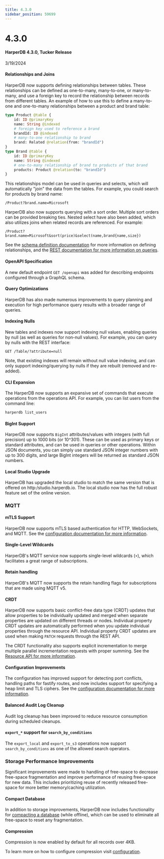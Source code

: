 ```yaml
---
title: 4.3.0
sidebar_position: 59699
---
```


# 4.3.0

#### HarperDB 4.3.0, Tucker Release

3/19/2024

#### Relationships and Joins

HarperDB now supports defining relationships between tables. These relationships can be defined as one-to-many, many-to-one, or many-to-many, and use a foreign key to record the relationship between records from different tables. An example of how to use this to define a many-to-one and one-to-many relationships between a product and brand table:

```graphql
type Product @table {
	id: ID @primaryKey
	name: String @indexed
	# foreign key used to reference a brand
	brandId: ID @indexed
	# many-to-one relationship to brand
	brand: Related @relation(from: "brandId")
}
type Brand @table {
	id: ID @primaryKey
	name: String @indexed
	# one-to-many relationship of brand to products of that brand
	products: Product @relation(to: "brandId")
}
```

This relationships model can be used in queries and selects, which will automatically "join" the data from the tables. For example, you could search for products by brand name:

```http
/Product?brand.name=Microsoft
```

HarperDB also now supports querying with a sort order. Multiple sort orders can be provided breaking ties. Nested select have also been added, which also utilizes joins when related records are referenced. For example:

```http
/Product?brand.name=Microsoft&sort(price)&select(name,brand{name,size})
```

See the [schema definition documentation](../../../developers/applications/defining-schemas) for more information on defining relationships, and the [REST documentation for more information on queries](../../../developers/rest).

#### OpenAPI Specification

A new default endpoint `GET /openapi` was added for describing endpoints configured through a GraphQL schema.

#### Query Optimizations

HarperDB has also made numerous improvements to query planning and execution for high performance query results with a broader range of queries.

#### Indexing Nulls

New tables and indexes now support indexing null values, enabling queries by null (as well as queries for non-null values). For example, you can query by nulls with the REST interface:

```http
GET /Table/?attribute=null
```

Note, that existing indexes will remain without null value indexing, and can only support indexing/querying by nulls if they are rebuilt (removed and re-added).

#### CLI Expansion

The HarperDB now supports an expansive set of commands that execute operations from the operations API. For example, you can list users from the command line:

```bash
harperdb list_users
```

#### BigInt Support

HarperDB now supports `BigInt` attributes/values with integers (with full precision) up to 1000 bits (or 10^301). These can be used as primary keys or standard attributes, and can be used in queries or other operations. Within JSON documents, you can simply use standard JSON integer numbers with up to 300 digits, and large BigInt integers will be returned as standard JSON numbers.

#### Local Studio Upgrade

HarperDB has upgraded the local studio to match the same version that is offered on http:/studio.harperdb.io. The local studio now has the full robust feature set of the online version.

### MQTT

#### mTLS Support

HarperDB now supports mTLS based authentication for HTTP, WebSockets, and MQTT. See the [configuration documentation for more information](../../../deployments/configuration).

#### Single-Level Wildcards

HarperDB's MQTT service now supports single-level wildcards (`+`), which facilitates a great range of subscriptions.

#### Retain handling

HarperDB's MQTT now supports the retain handling flags for subscriptions that are made using MQTT v5.

#### CRDT

HarperDB now supports basic conflict-free data type (CRDT) updates that allow properties to be individually updated and merged when separate properties are updated on different threads or nodes. Individual property CRDT updates are automatically performed when you update individual properties through the resource API. Individual property CRDT updates are used when making `PATCH` requests through the REST API.

The CRDT functionality also supports explicit incrementation to merge multiple parallel incrementation requests with proper summing. See the [Resource API for more information](../../reference/resources).

#### Configuration Improvements

The configuration has improved support for detecting port conflicts, handling paths for fastify routes, and now includes support for specifying a heap limit and TLS ciphers. See the [configuration documentation for more information](../../../deployments/configuration).

#### Balanced Audit Log Cleanup

Audit log cleanup has been improved to reduce resource consumption during scheduled cleanups.

#### `export_*` support for `search_by_conditions`

The `export_local` and `export_to_s3` operations now support `search_by_conditions` as one of the allowed search operators.

### Storage Performance Improvements

Significant improvements were made to handling of free-space to decrease free-space fragmentation and improve performance of reusing free-space for new data. This includes prioritizing reuse of recently released free-space for more better memory/caching utilization.

#### Compact Database

In addition to storage improvements, HarperDB now includes functionality for [compacting a database](../../../deployments/harper-cli) (while offline), which can be used to eliminate all free-space to reset any fragmentation.

#### Compression

Compression is now enabled by default for all records over 4KB.

To learn more on how to configure compression visit [configuration](https:/docs.harperdb.io/docs/v/4.3/deployments/configuration).
